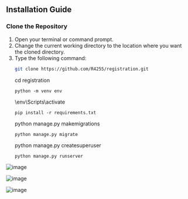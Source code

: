 ## Installation Guide

### Clone the Repository
1. Open your terminal or command prompt.
2. Change the current working directory to the location where you want the cloned directory.
3. Type the following command:
      ```sh
      git clone https://github.com/R4255/registration.git
      ```
     cd registration
     ```
     python -m venv env
     ```
     \env\Scripts\activate
     ```
     pip install -r requirements.txt
     ```
     python manage.py makemigrations
     ```
     python manage.py migrate
     ```
     python manage.py createsuperuser
     ```
     python manage.py runserver

![image](https://github.com/R4255/registration/assets/120003869/7727c6a7-49d2-40a7-a50a-ac3729fdbe6a)

![image](https://github.com/R4255/registration/assets/120003869/79854de3-93ca-4ee4-9fcf-d3d2a30ae2ea)

![image](https://github.com/R4255/registration/assets/120003869/7d86855d-f9ae-405b-a489-4ab950cf72d2)


